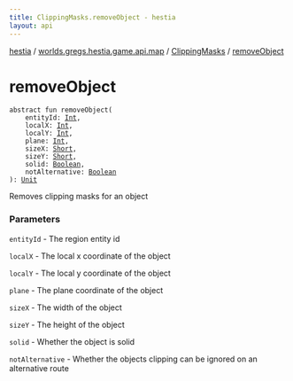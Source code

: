 ```yaml
---
title: ClippingMasks.removeObject - hestia
layout: api
---
```


<div class='api-docs-breadcrumbs'><a href="../../index.html">hestia</a> / <a href="../index.html">worlds.gregs.hestia.game.api.map</a> / <a href="index.html">ClippingMasks</a> / <a href="./remove-object.html">removeObject</a></div>

# removeObject

<div class="signature"><code><span class="keyword">abstract</span> <span class="keyword">fun </span><span class="identifier">removeObject</span><span class="symbol">(</span><br/>&nbsp;&nbsp;&nbsp;&nbsp;<span class="parameterName" id="worlds.gregs.hestia.game.api.map.ClippingMasks$removeObject(kotlin.Int, kotlin.Int, kotlin.Int, kotlin.Int, kotlin.Short, kotlin.Short, kotlin.Boolean, kotlin.Boolean)/entityId">entityId</span><span class="symbol">:</span>&nbsp;<a href="https://kotlinlang.org/api/latest/jvm/stdlib/kotlin/-int/index.html"><span class="identifier">Int</span></a><span class="symbol">, </span><br/>&nbsp;&nbsp;&nbsp;&nbsp;<span class="parameterName" id="worlds.gregs.hestia.game.api.map.ClippingMasks$removeObject(kotlin.Int, kotlin.Int, kotlin.Int, kotlin.Int, kotlin.Short, kotlin.Short, kotlin.Boolean, kotlin.Boolean)/localX">localX</span><span class="symbol">:</span>&nbsp;<a href="https://kotlinlang.org/api/latest/jvm/stdlib/kotlin/-int/index.html"><span class="identifier">Int</span></a><span class="symbol">, </span><br/>&nbsp;&nbsp;&nbsp;&nbsp;<span class="parameterName" id="worlds.gregs.hestia.game.api.map.ClippingMasks$removeObject(kotlin.Int, kotlin.Int, kotlin.Int, kotlin.Int, kotlin.Short, kotlin.Short, kotlin.Boolean, kotlin.Boolean)/localY">localY</span><span class="symbol">:</span>&nbsp;<a href="https://kotlinlang.org/api/latest/jvm/stdlib/kotlin/-int/index.html"><span class="identifier">Int</span></a><span class="symbol">, </span><br/>&nbsp;&nbsp;&nbsp;&nbsp;<span class="parameterName" id="worlds.gregs.hestia.game.api.map.ClippingMasks$removeObject(kotlin.Int, kotlin.Int, kotlin.Int, kotlin.Int, kotlin.Short, kotlin.Short, kotlin.Boolean, kotlin.Boolean)/plane">plane</span><span class="symbol">:</span>&nbsp;<a href="https://kotlinlang.org/api/latest/jvm/stdlib/kotlin/-int/index.html"><span class="identifier">Int</span></a><span class="symbol">, </span><br/>&nbsp;&nbsp;&nbsp;&nbsp;<span class="parameterName" id="worlds.gregs.hestia.game.api.map.ClippingMasks$removeObject(kotlin.Int, kotlin.Int, kotlin.Int, kotlin.Int, kotlin.Short, kotlin.Short, kotlin.Boolean, kotlin.Boolean)/sizeX">sizeX</span><span class="symbol">:</span>&nbsp;<a href="https://kotlinlang.org/api/latest/jvm/stdlib/kotlin/-short/index.html"><span class="identifier">Short</span></a><span class="symbol">, </span><br/>&nbsp;&nbsp;&nbsp;&nbsp;<span class="parameterName" id="worlds.gregs.hestia.game.api.map.ClippingMasks$removeObject(kotlin.Int, kotlin.Int, kotlin.Int, kotlin.Int, kotlin.Short, kotlin.Short, kotlin.Boolean, kotlin.Boolean)/sizeY">sizeY</span><span class="symbol">:</span>&nbsp;<a href="https://kotlinlang.org/api/latest/jvm/stdlib/kotlin/-short/index.html"><span class="identifier">Short</span></a><span class="symbol">, </span><br/>&nbsp;&nbsp;&nbsp;&nbsp;<span class="parameterName" id="worlds.gregs.hestia.game.api.map.ClippingMasks$removeObject(kotlin.Int, kotlin.Int, kotlin.Int, kotlin.Int, kotlin.Short, kotlin.Short, kotlin.Boolean, kotlin.Boolean)/solid">solid</span><span class="symbol">:</span>&nbsp;<a href="https://kotlinlang.org/api/latest/jvm/stdlib/kotlin/-boolean/index.html"><span class="identifier">Boolean</span></a><span class="symbol">, </span><br/>&nbsp;&nbsp;&nbsp;&nbsp;<span class="parameterName" id="worlds.gregs.hestia.game.api.map.ClippingMasks$removeObject(kotlin.Int, kotlin.Int, kotlin.Int, kotlin.Int, kotlin.Short, kotlin.Short, kotlin.Boolean, kotlin.Boolean)/notAlternative">notAlternative</span><span class="symbol">:</span>&nbsp;<a href="https://kotlinlang.org/api/latest/jvm/stdlib/kotlin/-boolean/index.html"><span class="identifier">Boolean</span></a><br/><span class="symbol">)</span><span class="symbol">: </span><a href="https://kotlinlang.org/api/latest/jvm/stdlib/kotlin/-unit/index.html"><span class="identifier">Unit</span></a></code></div>

Removes clipping masks for an object

### Parameters

<code>entityId</code> - The region entity id

<code>localX</code> - The local x coordinate of the object

<code>localY</code> - The local y coordinate of the object

<code>plane</code> - The plane coordinate of the object

<code>sizeX</code> - The width of the object

<code>sizeY</code> - The height of the object

<code>solid</code> - Whether the object is solid

<code>notAlternative</code> - Whether the objects clipping can be ignored on an alternative route
